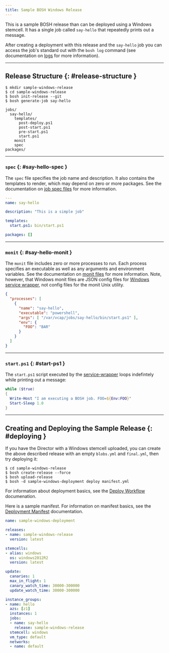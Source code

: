 ```yaml
---
title: Sample BOSH Windows Release
---
```


This is a sample BOSH release than can be deployed using a Windows stemcell. It has a single job called `say-hello` that repeatedly prints out a message.

After creating a deployment with this release and the `say-hello` job you can access the job's standard out with the `bosh log` command (see documentation on [logs](job-logs.md) for more information).

---
## Release Structure {: #release-structure }

```shell
$ mkdir sample-windows-release
$ cd sample-windows-release
$ bosh init-release --git
$ bosh generate-job say-hello
```

```
jobs/
  say-hello/
    templates/
      post-deploy.ps1
      post-start.ps1
      pre-start.ps1
      start.ps1
    monit
    spec
packages/
```

---
### `spec` {: #say-hello-spec }

The `spec` file specifies the job name and description. It also contains the templates to render, which may depend on zero or more packages. See the documentation on [job spec files](jobs.md#spec) for more information.

```yaml
---
name: say-hello

description: "This is a simple job"

templates:
  start.ps1: bin/start.ps1

packages: []
```

---
### `monit` {: #say-hello-monit }

The `monit` file includes zero or more processes to run. Each process specifies an executable as well as any arguments and environment variables. See the documentation on [monit files](jobs.md#monit) for more information. Note, however, that Windows monit files are JSON config files for [Windows service wrapper](https://github.com/kohsuke/winsw), not config files for the monit Unix utility.

```json
{
  "processes": [
    {
      "name": "say-hello",
      "executable": "powershell",
      "args": [ "/var/vcap/jobs/say-hello/bin/start.ps1" ],
      "env": {
        "FOO": "BAR"
      }
    }
  ]
}
```

---
### `start.ps1` {: #start-ps1 }

The `start.ps1` script executed by the [service-wrapper](https://github.com/kohsuke/winsw) loops indefintely while printing out a message:

```powershell
while ($true)
{
  Write-Host "I am executing a BOSH job. FOO=${Env:FOO}"
  Start-Sleep 1.0
}
```

---
## Creating and Deploying the Sample Release {: #deploying }

If you have the Director with a Windows stemcell uploaded, you can create the above described release with an empty `blobs.yml` and `final.yml`, then try deploying it:

```shell
$ cd sample-windows-release
$ bosh create-release --force
$ bosh upload-release
$ bosh -d sample-windows-deployment deploy manifest.yml
```

For information about deployment basics, see the [Deploy Workflow](basic-workflow.md) documenation.

Here is a sample manifest. For information on manifest basics, see the [Deployment Manifest](deployment-manifest.md) documentation.

```yaml
name: sample-windows-deployment

releases:
- name: sample-windows-release
  version: latest

stemcells:
- alias: windows
  os: windows2012R2
  version: latest

update:
  canaries: 1
  max_in_flight: 1
  canary_watch_time: 30000-300000
  update_watch_time: 30000-300000

instance_groups:
- name: hello
  azs: [z1]
  instances: 1
  jobs:
  - name: say-hello
    release: sample-windows-release
  stemcell: windows
  vm_type: default
  networks:
  - name: default
```
